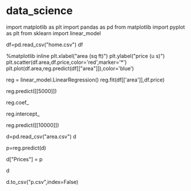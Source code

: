 # data_science
import matplotlib as plt
import pandas as pd
from matplotlib import pyplot as plt
from sklearn import linear_model

df=pd.read_csv("home.csv")
df

%matplotlib inline
plt.xlabel("area (sq ft)")
plt.ylabel("price (u s)")
plt.scatter(df.area,df.price,color='red',marker='*')
plt.plot(df.area,reg.predict(df[["area"]]),color='blue')

reg = linear_model.LinearRegression()
reg.fit(df[['area']],df.price)

reg.predict([[5000]])

reg.coef_

reg.intercept_

reg.predict([[10000]])

d=pd.read_csv("area.csv")
d

p=reg.predict(d)

d["Prices"] = p

d

d.to_csv("p.csv",index=False)
